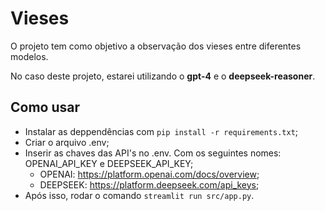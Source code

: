 # Vieses
O projeto tem como objetivo a observação dos vieses entre diferentes modelos. 

No caso deste projeto, estarei utilizando o **gpt-4** e o **deepseek-reasoner**.

## Como usar

- Instalar as deppendências com ```pip install -r requirements.txt```;
- Criar o arquivo .env;
- Inserir as chaves das API's no .env. Com os seguintes nomes: OPENAI_API_KEY e DEEPSEEK_API_KEY;
  - OPENAI: https://platform.openai.com/docs/overview;
  - DEEPSEEK: https://platform.deepseek.com/api_keys;
- Após isso, rodar o comando ```streamlit run src/app.py```.
